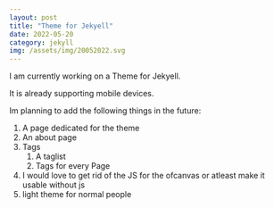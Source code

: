 ```yaml
---
layout: post
title: "Theme for Jekyell"
date: 2022-05-20
category: jekyll
img: /assets/img/20052022.svg
---
```

I am currently working on a Theme for Jekyell.

It is already supporting mobile devices.

Im planning to add the following things in the future:
1. A page dedicated for the theme
2. An about page
3. Tags
    1. A taglist
    2. Tags for every Page
4. I would love to get rid of the JS for the ofcanvas or atleast make it usable without js
5. light theme for normal people